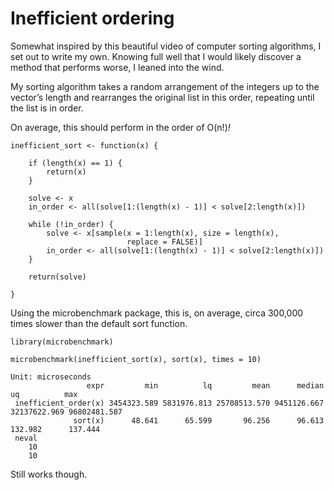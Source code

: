 # Inefficient ordering

Somewhat inspired by this beautiful video of computer sorting algorithms, I set out to write my own. Knowing full well that I would likely discover a method that performs worse, I leaned into the wind.

My sorting algorithm takes a random arrangement of the integers up to the vector’s length and rearranges the original list in this order, repeating until the list is in order.

On average, this should perform in the order of O(n!)_!_


```
inefficient_sort <- function(x) {
    
    if (length(x) == 1) {
        return(x)
    }
    
    solve <- x
    in_order <- all(solve[1:(length(x) - 1)] < solve[2:length(x)])
    
    while (!in_order) {
        solve <- x[sample(x = 1:length(x), size = length(x),
                          replace = FALSE)]
        in_order <- all(solve[1:(length(x) - 1)] < solve[2:length(x)])
    }
    
    return(solve)
    
}
```

Using the microbenchmark package, this is, on average, circa 300,000 times slower than the default sort function.

```
library(microbenchmark)

microbenchmark(inefficient_sort(x), sort(x), times = 10)
 
Unit: microseconds
                 expr         min          lq         mean      median           uq          max
 inefficient_order(x) 3454323.589 5831976.813 25708513.570 9451126.667 32137622.969 96802481.587
              sort(x)      48.641      65.599       96.256      96.613      132.982      137.444
 neval
    10
    10
```

Still works though.

